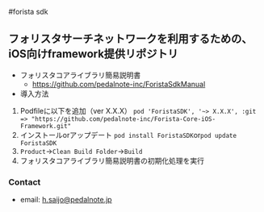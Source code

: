 #forista sdk

## フォリスタサーチネットワークを利用するための、iOS向けframework提供リポジトリ

- フォリスタコアライブラリ簡易説明書
  - https://github.com/pedalnote-inc/ForistaSdkManual
- 導入方法

1. Podfileに以下を追加（ver X.X.X）
`pod 'ForistaSDK', '~> X.X.X', :git => "https://github.com/pedalnote-inc/Forista-Core-iOS-Framework.git"`
2. インストールorアップデート
`pod install ForistaSDK`or`pod update ForistaSDK`
3. `Product`->`Clean Build Folder`->`Build`
4. フォリスタコアライブラリ簡易説明書の初期化処理を実行


### Contact

- email: h.saijo@pedalnote.jp

